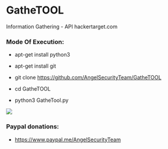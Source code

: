 # GatheTOOL
 Information Gathering - API hackertarget.com
 
<h3> Mode Of Execution: </h3>

* apt-get install python3

* apt-get install git

* git clone https://github.com/AngelSecurityTeam/GatheTOOL

* cd GatheTOOL

* python3 GatheTool.py

<img src="https://github.com/AngelSecurityTeam/GatheTOOL/blob/master/InfoToolFOTO.png">

<h3> Paypal donations: </h3>

* https://www.paypal.me/AngelSecurityTeam
